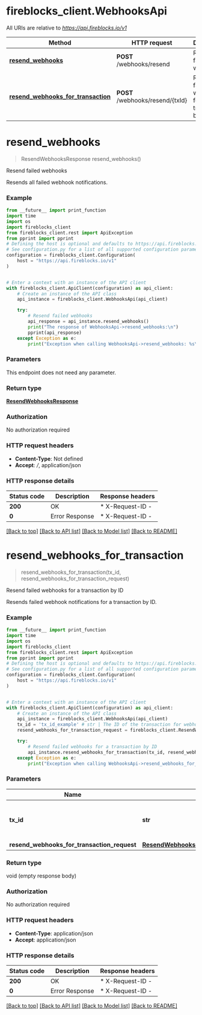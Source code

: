 # fireblocks_client.WebhooksApi

All URIs are relative to *https://api.fireblocks.io/v1*

Method | HTTP request | Description
------------- | ------------- | -------------
[**resend_webhooks**](WebhooksApi.md#resend_webhooks) | **POST** /webhooks/resend | Resend failed webhooks
[**resend_webhooks_for_transaction**](WebhooksApi.md#resend_webhooks_for_transaction) | **POST** /webhooks/resend/{txId} | Resend failed webhooks for a transaction by ID


# **resend_webhooks**
> ResendWebhooksResponse resend_webhooks()

Resend failed webhooks

Resends all failed webhook notifications.

### Example

```python
from __future__ import print_function
import time
import os
import fireblocks_client
from fireblocks_client.rest import ApiException
from pprint import pprint
# Defining the host is optional and defaults to https://api.fireblocks.io/v1
# See configuration.py for a list of all supported configuration parameters.
configuration = fireblocks_client.Configuration(
    host = "https://api.fireblocks.io/v1"
)


# Enter a context with an instance of the API client
with fireblocks_client.ApiClient(configuration) as api_client:
    # Create an instance of the API class
    api_instance = fireblocks_client.WebhooksApi(api_client)

    try:
        # Resend failed webhooks
        api_response = api_instance.resend_webhooks()
        print("The response of WebhooksApi->resend_webhooks:\n")
        pprint(api_response)
    except Exception as e:
        print("Exception when calling WebhooksApi->resend_webhooks: %s\n" % e)
```

### Parameters
This endpoint does not need any parameter.

### Return type

[**ResendWebhooksResponse**](ResendWebhooksResponse.md)

### Authorization

No authorization required

### HTTP request headers

 - **Content-Type**: Not defined
 - **Accept**: */*, application/json

### HTTP response details
| Status code | Description | Response headers |
|-------------|-------------|------------------|
**200** | OK |  * X-Request-ID -  <br>  |
**0** | Error Response |  * X-Request-ID -  <br>  |

[[Back to top]](#) [[Back to API list]](../README.md#documentation-for-api-endpoints) [[Back to Model list]](../README.md#documentation-for-models) [[Back to README]](../README.md)

# **resend_webhooks_for_transaction**
> resend_webhooks_for_transaction(tx_id, resend_webhooks_for_transaction_request)

Resend failed webhooks for a transaction by ID

Resends failed webhook notifications for a transaction by ID.

### Example

```python
from __future__ import print_function
import time
import os
import fireblocks_client
from fireblocks_client.rest import ApiException
from pprint import pprint
# Defining the host is optional and defaults to https://api.fireblocks.io/v1
# See configuration.py for a list of all supported configuration parameters.
configuration = fireblocks_client.Configuration(
    host = "https://api.fireblocks.io/v1"
)


# Enter a context with an instance of the API client
with fireblocks_client.ApiClient(configuration) as api_client:
    # Create an instance of the API class
    api_instance = fireblocks_client.WebhooksApi(api_client)
    tx_id = 'tx_id_example' # str | The ID of the transaction for webhooks
    resend_webhooks_for_transaction_request = fireblocks_client.ResendWebhooksForTransactionRequest() # ResendWebhooksForTransactionRequest | 

    try:
        # Resend failed webhooks for a transaction by ID
        api_instance.resend_webhooks_for_transaction(tx_id, resend_webhooks_for_transaction_request)
    except Exception as e:
        print("Exception when calling WebhooksApi->resend_webhooks_for_transaction: %s\n" % e)
```

### Parameters

Name | Type | Description  | Notes
------------- | ------------- | ------------- | -------------
 **tx_id** | **str**| The ID of the transaction for webhooks | 
 **resend_webhooks_for_transaction_request** | [**ResendWebhooksForTransactionRequest**](ResendWebhooksForTransactionRequest.md)|  | 

### Return type

void (empty response body)

### Authorization

No authorization required

### HTTP request headers

 - **Content-Type**: application/json
 - **Accept**: application/json

### HTTP response details
| Status code | Description | Response headers |
|-------------|-------------|------------------|
**200** | OK |  * X-Request-ID -  <br>  |
**0** | Error Response |  * X-Request-ID -  <br>  |

[[Back to top]](#) [[Back to API list]](../README.md#documentation-for-api-endpoints) [[Back to Model list]](../README.md#documentation-for-models) [[Back to README]](../README.md)

